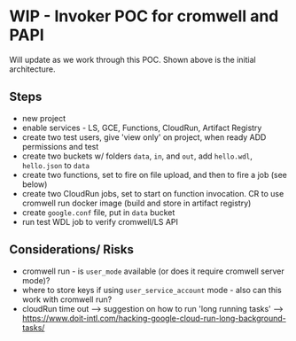 # WIP - Invoker POC for cromwell and PAPI

Will update as we work through this POC. Shown above is the initial architecture.


## Steps
- new project
- enable services - LS, GCE, Functions, CloudRun, Artifact Registry
- create two test users, give 'view only' on project, when ready ADD permissions and test
- create two buckets w/ folders `data`, `in`, and `out`, add `hello.wdl`, `hello.json` to `data`
- create two functions, set to fire on file upload, and then to fire a job (see below)
- create two CloudRun jobs, set to start on function invocation. CR to use cromwell run docker image (build and store in artifact registry)
- create `google.conf` file, put in `data` bucket
- run test WDL job to verify cromwell/LS API


## Considerations/ Risks
- cromwell run - is `user_mode` available (or does it require cromwell server mode)?
- where to store keys if using `user_service_account` mode - also can this work with cromwell run?
- cloudRun time out --> suggestion on how to run 'long running tasks' --> https://www.doit-intl.com/hacking-google-cloud-run-long-background-tasks/
